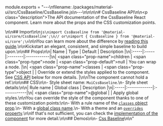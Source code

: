 module.exports = "---\nfilename: /packages/material-ui/src/CssBaseline/CssBaseline.js\n---\n\n<!--- This documentation is automatically generated, do not try to edit it. -->\n\n# CssBaseline API\n\n<p class=\"description\">The API documentation of the CssBaseline React component. Learn more about the props and the CSS customization points.</p>\n\n## Import\n\n```js\nimport CssBaseline from '@material-ui/core/CssBaseline';\n// or\nimport { CssBaseline } from '@material-ui/core';\n```\n\nYou can learn more about the difference by [reading this guide](/guides/minimizing-bundle-size/).\n\nKickstart an elegant, consistent, and simple baseline to build upon.\n\n## Props\n\n| Name | Type | Default | Description |\n|:-----|:-----|:--------|:------------|\n| <span class=\"prop-name\">children</span> | <span class=\"prop-type\">node</span> | <span class=\"prop-default\">null</span> | You can wrap a node. |\n| <span class=\"prop-name\">classes</span> | <span class=\"prop-type\">object</span> |  | Override or extend the styles applied to the component. See [CSS API](#css) below for more details. |\n\nThe component cannot hold a ref.\n\n\n## CSS\n\n- Style sheet name: `MuiCssBaseline`.\n- Style sheet details:\n\n| Rule name | Global class | Description |\n|:-----|:-------------|:------------|\n| <span class=\"prop-name\">@global</span> | | Apply global styles.\n\nYou can override the style of the component thanks to one of these customization points:\n\n- With a rule name of the [`classes` object prop](/customization/components/#overriding-styles-with-classes).\n- With a [global class name](/customization/components/#overriding-styles-with-global-class-names).\n- With a theme and an [`overrides` property](/customization/globals/#css).\n\nIf that's not sufficient, you can check the [implementation of the component](https://github.com/Foso/material-ui/blob/master/packages/material-ui/src/CssBaseline/CssBaseline.js) for more detail.\n\n## Demos\n\n- [Css Baseline](/components/css-baseline/)\n\n"